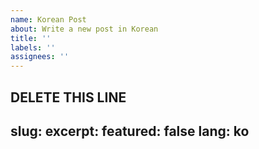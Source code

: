 ```yaml
---
name: Korean Post
about: Write a new post in Korean
title: ''
labels: ''
assignees: ''
---
```

DELETE THIS LINE
---
slug:
excerpt:
featured: false
lang: ko
---
